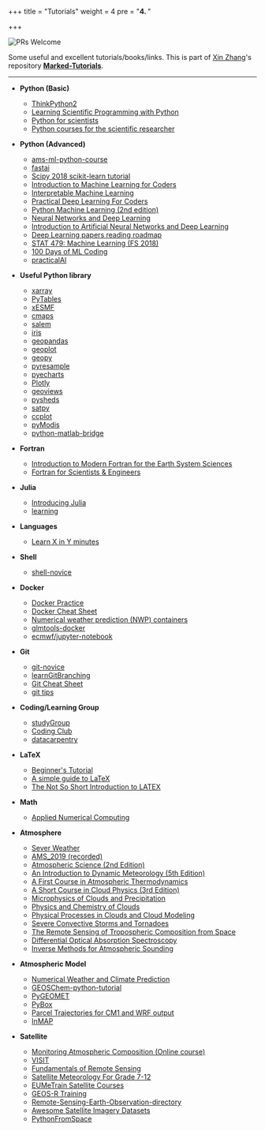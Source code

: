 +++
title = "Tutorials"
weight = 4
pre = "<b>4. </b>"

+++

![PRs Welcome](https://img.shields.io/badge/PRs-welcome-brightgreen.svg?style=flat-square)

Some useful and excellent tutorials/books/links. This is part of [Xin Zhang](https://github.com/zxdawn)'s repository **[Marked-Tutorials](https://github.com/zxdawn/Marked-Tutorials)**.

---

* __Python (Basic)__

  * [ThinkPython2](https://github.com/AllenDowney/ThinkPython2)
  * [Learning Scientific Programming with Python](https://doi.org/10.1017/CBO9781139871754)
  * [Python for scientists](https://github.com/theJollySin/python_for_scientists)
  * [Python courses for the scientific researcher](https://github.com/SciTools/courses)

* __Python (Advanced)__

  * [ams-ml-python-course](https://github.com/djgagne/ams-ml-python-course)
  * [fastai](https://github.com/fastai/fastai)
  * [Scipy 2018 scikit-learn tutorial](https://github.com/amueller/scipy-2018-sklearn)
  * [Introduction to Machine Learning for Coders](https://course.fast.ai/ml)
  * [Interpretable Machine Learning](https://christophm.github.io/interpretable-ml-book/)
  * [Practical Deep Learning For Coders](https://course.fast.ai/)
  * [Python Machine Learning (2nd edition)](https://github.com/rasbt/python-machine-learning-book-2nd-edition)
  * [Neural Networks and Deep Learning](https://github.com/mnielsen/neural-networks-and-deep-learning)
  * [Introduction to Artificial Neural Networks and Deep Learning](https://github.com/rasbt/deep-learning-book)
  * [Deep Learning papers reading roadmap](https://github.com/floodsung/Deep-Learning-Papers-Reading-Roadmap) 
  * [STAT 479: Machine Learning (FS 2018)](https://github.com/rasbt/stat479-machine-learning-fs18)
  * [100 Days of ML Coding](https://github.com/Avik-Jain/100-Days-Of-ML-Code)
  * [practicalAI](https://github.com/GokuMohandas/practicalAI)

* __Useful Python library__

  * [xarray](https://github.com/pydata/xarray)
  * [PyTables](https://github.com/PyTables/PyTables)
  * [xESMF](https://github.com/JiaweiZhuang/xESMF)
  * [cmaps](https://github.com/hhuangwx/cmaps)
  * [salem](https://github.com/fmaussion/salem)
  * [iris](https://github.com/SciTools/iris)
  * [geopandas](https://github.com/geopandas/geopandas)
  * [geoplot](https://github.com/ResidentMario/geoplot)
  * [geopy](https://github.com/geopy/geopy)
  * [pyresample](https://github.com/pytroll/pyresample)
  * [pyecharts](https://github.com/pyecharts/pyecharts)
  * [Plotly](https://github.com/plotly)
  * [geoviews](https://github.com/pyviz/geoviews)
  * [pysheds](https://github.com/mdbartos/pysheds)
  * [satpy](https://github.com/pytroll/satpy)
  * [ccplot](https://github.com/peterkuma/ccplot)
  * [pyModis](https://github.com/lucadelu/pyModis)
  * [python-matlab-bridge](https://github.com/arokem/python-matlab-bridge)

* __Fortran__

  * [Introduction to Modern Fortran for the Earth System Sciences](https://www.springer.com/la/book/9783642370083)
  * [Fortran for Scientists & Engineers](https://www.goodreads.com/book/show/36319697-fortran-for-scientists-engineers?ac=1&from_search=true) 

* __Julia__

  * [Introducing Julia](https://en.wikibooks.org/wiki/Introducing_Julia)
  * [learning](https://julialang.org/learning/)

* __Languages__

  * [Learn X in Y minutes](https://github.com/adambard/learnxinyminutes-docs)

* __Shell__

  * [shell-novice](https://github.com/swcarpentry/shell-novice)

* __Docker__

  * [Docker Practice](https://github.com/yeasy/docker_practice)
  * [Docker Cheat Sheet](https://github.com/wsargent/docker-cheat-sheet)
  * [Numerical weather prediction (NWP) containers](https://dtcenter.org/community-code/numerical-weather-prediction-nwp-containers)
  * [glmtools-docker](https://github.com/deeplycloudy/glmtools-docker)
  * [ecmwf/jupyter-notebook](https://hub.docker.com/r/ecmwf/jupyter-notebook/)

* __Git__

  * [git-novice](https://github.com/spco/git-novice)
  * [learnGitBranching](https://github.com/pcottle/learnGitBranching)
  * [Git Cheat Sheet](https://github.com/arslanbilal/git-cheat-sheet)
  * [git tips](https://github.com/git-tips/tips)

* __Coding/Learning Group__

  * [studyGroup](https://github.com/UofTCoders/studyGroup)
  * [Coding Club](https://github.com/ourcodingclub/ourcodingclub.github.io)
  * [datacarpentry](https://datacarpentry.org/lessons/)


* __LaTeX__

  * [Beginner's Tutorial](https://www.sharelatex.com/blog/latex-guides/beginners-tutorial.html)
  * [A simple guide to LaTeX](https://www.latex-tutorial.com/tutorials/)
  * [The Not So Short Introduction to LATEX](https://tobi.oetiker.ch/lshort/lshort.pdf)

* __Math__

  * [Applied Numerical Computing](http://www.seas.ucla.edu/~vandenbe/ee133a.html)

* __Atmosphere__

  * [Sever Weather](http://learnweather.com/)
  * [AMS_2019 (recorded)](https://ams.confex.com/ams/2019Annual/meetingapp.cgi/ModuleProgramBook/0)
  * [Atmospheric Science (2nd Edition)](https://www.elsevier.com/books/atmospheric-science/wallace/978-0-12-732951-2)
  * [An Introduction to Dynamic Meteorology (5th Edition)](https://www.elsevier.com/books/an-introduction-to-dynamic-meteorology/holton/978-0-12-384866-6)
  * [A First Course in Atmospheric Thermodynamics](https://www.goodreads.com/book/show/5296780-a-first-course-in-atmospheric-thermodynamics)
  * [A Short Course in Cloud Physics (3rd Edition)](https://www.elsevier.com/books/a-short-course-in-cloud-physics/yau/978-0-08-057094-5)
  * [Microphysics of Clouds and Precipitation](https://www.springer.com/us/book/9780792342113)
  * [Physics and Chemistry of Clouds](https://doi.org/10.1017/CBO9780511976377)
  * [Physical Processes in Clouds and Cloud Modeling](https://doi.org/10.1017/9781139049481)
  * [Severe Convective Storms and Tornadoes](https://www.springer.com/us/book/9783642053801)
  * [The Remote Sensing of Tropospheric Composition from Space](https://www.springer.com/us/book/9783642147906)
  * [Differential Optical Absorption Spectroscopy](https://link.springer.com/book/10.1007/978-3-540-75776-4)
  * [Inverse Methods for Atmospheric Sounding](https://doi.org/10.1142/3171)

* __Atmospheric Model__

  * [Numerical Weather and Climate Prediction](https://doi.org/10.1017/CBO9780511763243)
  * [GEOSChem-python-tutorial](https://github.com/geoschem/GEOSChem-python-tutorial)
  * [PyGEOMET](https://github.com/pygeomet/PyGEOMET)
  * [PyBox](https://github.com/loftytopping/PyBox)
  * [Parcel Trajectories for CM1 and WRF output](https://github.com/tomgowan/trajectories)
  * [InMAP](https://github.com/spatialmodel/inmap)

* __Satellite__

  * [Monitoring Atmospheric Composition (Online course)](https://www.futurelearn.com/courses/atmospheric-composition)
  * [VISIT](http://rammb.cira.colostate.edu/training/visit/)
  * [Fundamentals of Remote Sensing](https://www.nrcan.gc.ca/node/9309)
  * [Satellite Meteorology For Grade 7-12](http://cimss.ssec.wisc.edu/satmet/)
  * [EUMeTrain Satellite Courses](http://eumetrain.org/courses.html)
  * [GEOS-R Training](https://www.goes-r.gov/users/training/gsm.html)
  * [Remote-Sensing-Earth-Observation-directory](https://github.com/joaofgoncalves/Remote-Sensing-Earth-Observation-directory)
  * [Awesome Satellite Imagery Datasets](https://github.com/chrieke/awesome-satellite-imagery-datasets)
  * [PythonFromSpace](https://github.com/kscottz/PythonFromSpace)
